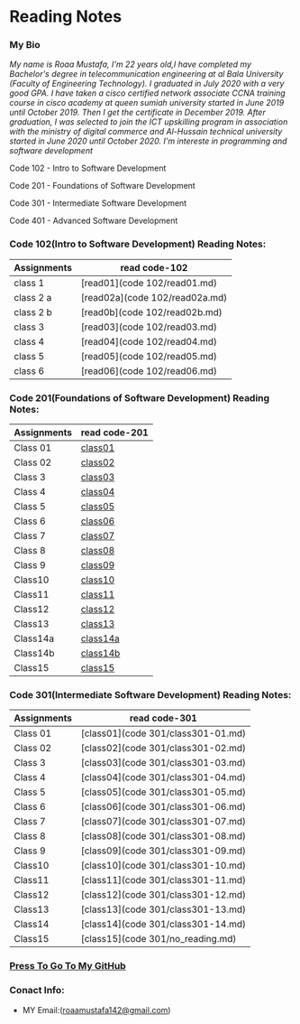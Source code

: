 
# Reading Notes
###  My Bio
*My name is Roaa Mustafa, I'm 22 years old,I have completed my Bachelor's degree in telecommunication engineering at al Bala University (Faculty of Engineering Technology).
I graduated in July 2020 with a very good GPA.
I have taken a cisco certified network associate CCNA training course in cisco academy at queen sumiah university started in June 2019 until October 2019. Then I get the certificate in December 2019.
After graduation, I was selected to join the ICT upskilling program in association with the ministry of digital commerce and Al-Hussain technical university started in June 2020 until October 2020.
I'm intereste in programming and software development*

Code 102 - Intro to Software Development

Code 201 - Foundations of Software Development

Code 301 - Intermediate Software Development

Code 401 - Advanced Software Development


### Code 102(Intro to Software Development) Reading Notes:

|Assignments |     read code-102            |                                                                                                                            
|----------- | -----------------------------|                                                                                                                            
|class 1     |[read01](code 102/read01.md)  |                                                                                                                            
|class 2 a   |[read02a](code 102/read02a.md)|                                                                                                                            
|class 2 b   |[read0b](code 102/read02b.md) |                                                                                                                            
|class 3     |[read03](code 102/read03.md)  |                                                                                                                            
|class 4     |[read04](code 102/read04.md)  |                                                                                                                            
|class 5     |[read05](code 102/read05.md)  |                                                                                                                            
|class 6     |[read06](code 102/read06.md)  |                                                                                                                            

### Code 201(Foundations of Software Development) Reading Notes:

|Assignments |     read code-201              |                                                                                                                            
|----------- |--------------------------------|                                                                                                                            
|  Class 01  |[class01](code201/class-01.md)  |                                                                                                                            
|  Class 02  |[class02](code201/class02.md)   |                                                                                                                      
|  Class 3   |[class03](code201/class-03.md)  |                                                                                                                      
|  Class 4   |[class04](code201/class-04.md)  |                                                                                                                      
|  Class 5   |[class05](code201/class-05.md)  |                                                                                                                      
|  Class 6   |[class06](code201/class-06.md)  |                                                                                                                      
|  Class 7   |[class07](code201/class-07.md)  |                                                                                                                      
|  Class 8   |[class08](code201/class-08.md)  |                                                                                                                      
|  Class 9   |[class09](code201/class-09.md)  |                                                                                                                      
|  Class10   |[class10](code201/class-10.md)  |                                                                                                                      
|  Class11   |[class11](code201/class-11.md)  |                                                                                                                      
|  Class12   |[class12](code201/class-12.md)  |                                                                                                                      
|  Class13   |[class13](code201/class-13.md)  |                                                                                                                      
|  Class14a  |[class14a](code201/class-14a.md)|                                                                                                                      
|  Class14b  |[class14b](code201/class-14b.md)|                                                                                                                      
|  Class15   |[class15](code201/class-15.md)  |                                                                                                                      

### Code 301(Intermediate Software Development) Reading Notes:

|Assignments |     read code-301                  |                                                                                                              
|----------- |------------------------------------|                                                                                                               
|  Class 01  |[class01](code 301/class301-01.md)  |                                                               
|  Class 02  |[class02](code 301/class301-02.md)  |                                                                                                               
|  Class 3   |[class03](code 301/class301-03.md)  |                                                                                                               
|  Class 4   |[class04](code 301/class301-04.md)  |                                                                                                               
|  Class 5   |[class05](code 301/class301-05.md)  |                                                                                                               
|  Class 6   |[class06](code 301/class301-06.md)  |                                                                                                               
|  Class 7   |[class07](code 301/class301-07.md)  |                                                                                                                
|  Class 8   |[class08](code 301/class301-08.md)  |                                                                                                                     
|  Class 9   |[class09](code 301/class301-09.md)  |                                                                                                               
|  Class10   |[class10](code 301/class301-10.md)  |                                                                                                
|  Class11   |[class11](code 301/class301-11.md)  |                                                                                                               
|  Class12   |[class12](code 301/class301-12.md)  |                                                
|  Class13   |[class13](code 301/class301-13.md)  |                                                                                                               
|  Class14   |[class14](code 301/class301-14.md)  |                                                                                                               
|  Class15   |[class15](code 301/no_reading.md)  |                                                                                                               

### [Press To Go To My GitHub](https://github.com/RoaaMustafa)

### Conact Info:
* MY Email:(roaamustafa142@gmail.com)


